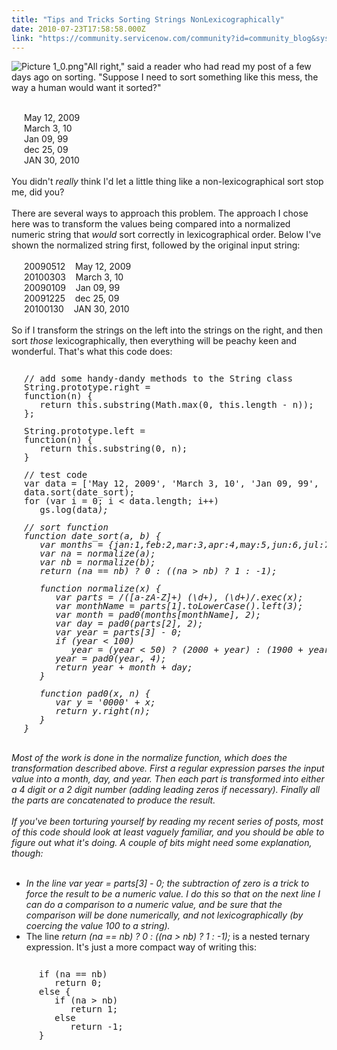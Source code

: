 ```yaml
---
title: "Tips and Tricks Sorting Strings NonLexicographically"
date: 2010-07-23T17:58:58.000Z
link: "https://community.servicenow.com/community?id=community_blog&sys_id=dcfc62a5dbd0dbc01dcaf3231f961927"
---
```

<p><img __jive_id="6782" alt="Picture 1_0.png" class="jive-image" style="width: imagecache/Small/SlightlyLoony/Picture 1_0.png; height: auto;" />"All right," said a reader who had read my post of a few days ago on sorting. "Suppose I need to sort something like this mess, the way a human would want it sorted?"<br /><div style="margin-left:20px;"><br />May 12, 2009<br />March 3, 10<br />Jan 09, 99<br />dec 25, 09<br />JAN 30, 2010<br /></div><br />You didn't <i>really</i> think I'd let a little thing like a non-lexicographical sort stop me, did you?<!--break--><br /><br />There are several ways to approach this problem. The approach I chose here was to transform the values being compared into a normalized numeric string that <i>would</i> sort correctly in lexicographical order. Below I've shown the normalized string first, followed by the original input string:<br /><div style="margin-left:20px;"><br />20090512&nbsp;&nbsp;&nbsp;&nbsp;May 12, 2009<br />20100303&nbsp;&nbsp;&nbsp;&nbsp;March 3, 10<br />20090109&nbsp;&nbsp;&nbsp;&nbsp;Jan 09, 99<br />20091225&nbsp;&nbsp;&nbsp;&nbsp;dec 25, 09<br />20100130&nbsp;&nbsp;&nbsp;&nbsp;JAN 30, 2010<br /></div><br />So if I transform the strings on the left into the strings on the right, and then sort <i>those</i> lexicographically, then everything will be peachy keen and wonderful. That's what this code does:<br /><pre style="margin-left:20px;line-height:1;"><br />// add some handy-dandy methods to the String class<br />String.prototype.right =<br />function(n) {<br />   return this.substring(Math.max(0, this.length - n));<br />};<br /><br />String.prototype.left =<br />function(n) {<br />   return this.substring(0, n);<br />}<br /><br />// test code<br />var data = ['May 12, 2009', 'March 3, 10', 'Jan 09, 99', 'dec 25, 09', 'JAN 30, 2010'];<br />data.sort(date_sort);<br />for (var i = 0; i &lt; data.length; i++)<br />   gs.log(data<i>);<br /><br />// sort function<br />function date_sort(a, b) {<br />   var months = {jan:1,feb:2,mar:3,apr:4,may:5,jun:6,jul:7,aug:8,sep:9,oct:10,nov:11,dec:12};<br />   var na = normalize(a);<br />   var nb = normalize(b);<br />   return (na == nb) ? 0 : ((na &gt; nb) ? 1 : -1);<br /><br />   function normalize(x) {<br />      var parts = /([a-zA-Z]+) (\d+), (\d+)/.exec(x);<br />      var monthName = parts[1].toLowerCase().left(3);<br />      var month = pad0(months[monthName], 2);<br />      var day = pad0(parts[2], 2);<br />      var year = parts[3] - 0;<br />      if (year &lt; 100)<br />         year = (year &lt; 50) ? (2000 + year) : (1900 + year);<br />      year = pad0(year, 4);<br />      return year + month + day;<br />   }<br /><br />   function pad0(x, n) {<br />      var y = '0000' + x;<br />      return y.right(n);<br />   }<br />}</i></pre><i><br />Most of the work is done in the normalize function, which does the transformation described above. First a regular expression parses the input value into a month, day, and year. Then each part is transformed into either a 4 digit or a 2 digit number (adding leading zeros if necessary). Finally all the parts are concatenated to produce the result.<br /><br />If you've been torturing yourself by reading my recent series of posts, most of this code should look at least vaguely familiar, and you should be able to figure out what it's doing. A couple of bits might need some explanation, though:<br /></i><ul><li style="list-style: none"><i><br /></i></li><li><i>In the line var year = parts[3] - 0; the subtraction of zero is a trick to force the result to be a numeric value. I do this so that on the next line I can do a comparison to a numeric value, and be sure that the comparison will be done numerically, and not lexicographically (by coercing the value 100 to a string).</i></li><li>The line <i>return (na == nb) ? 0 : ((na &gt; nb) ? 1 : -1);</i> is a nested ternary expression. It's just a more compact way of writing this:<br /><pre style="margin-left:20px;line-height:1;"><br />if (na == nb)<br />   return 0;<br />else {<br />   if (na &gt; nb)<br />      return 1;<br />   else<br />      return -1;<br />}<br /></pre></li></ul></p>
